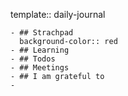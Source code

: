 template:: daily-journal

	- ## Strachpad
	  background-color:: red
	- ## Learning
	- ## Todos
	- ## Meetings
	- ## I am grateful to
	-